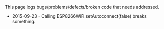 This page logs bugs/problems/defects/broken code that needs addressed.

* 2015-09-23 - Calling ESP8266WiFi.setAutoconnect(false) breaks something.